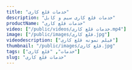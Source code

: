 ```yaml
---
title: "خدمات قلع کاری"
description: "خدمات قلع کاری سیم و کابل"
productName: "خدمات قلع کاری"
video: ["/public/videos/خدمات قلع کاری.mp4"]
image: ["/public/images/قلع کاری.jpg"]
videodescription: ["فیلم نمونه قلع کاری"]
thumbnail: "/public/images/قلع کاری.jpg"
tags: ["خدمات", "قلع کاری"]
slug: "خدمات قلع کاری"
---
```

